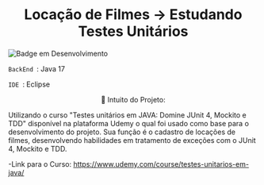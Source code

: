 <h1 align="center"> Locação de Filmes ->  Estudando Testes Unitários </h1>

![Badge em Desenvolvimento](http://img.shields.io/static/v1?label=STATUS&message=EM%20DESENVOLVIMENTO&color=GREEN&style=for-the-badge)

`BackEnd `: Java 17

`IDE `: Eclipse

<p align="center">🚀 Intuito do Projeto:</p>
Utilizando o curso "Testes unitários em JAVA: Domine JUnit 4, Mockito e TDD" disponível na plataforma Udemy o qual foi usado como base para o desenvolvimento do projeto. Sua função é o cadastro de locações de filmes, desenvolvendo habilidades em tratamento de exceções com o JUnit 4, Mockito e TDD.


-Link para o Curso:
 https://www.udemy.com/course/testes-unitarios-em-java/





